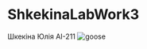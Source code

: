 # ShkekinaLabWork3
Шкекіна Юлія АІ-211
![goose](https://user-images.githubusercontent.com/65235252/162310506-c579cf10-a7dc-4c34-ae0a-4c68de405cc5.jpg)
